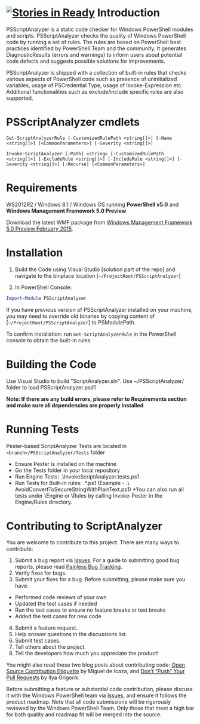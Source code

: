 [![Stories in Ready](https://badge.waffle.io/PowerShell/PSScriptAnalyzer.png?label=ready&title=Ready)](https://waffle.io/PowerShell/PSScriptAnalyzer)
﻿Introduction
============

PSScriptAnalyzer is a static code checker for Windows PowerShell modules and scripts. PSScriptAnalyzer checks the quality of Windows PowerShell code by running a set of rules. The rules are based on PowerShell best practices identified by PowerShell Team and the community. It generates DiagnosticResults (errors and warnings) to inform users about potential code defects and suggests possible solutions for improvements.

PSScriptAnalyzer is shipped with a collection of built-in rules that checks various aspects of PowerShell code such as presence of uninitialized variables, usage of PSCredential Type, usage of Invoke-Expression etc. Additional functionalities such as exclude/include specific rules are also supported.

PSScriptAnalyzer cmdlets
======================
```
Get-ScriptAnalyzerRule [-CustomizedRulePath <string[]>] [-Name <string[]>] [<CommonParameters>] [-Severity <string[]>]

Invoke-ScriptAnalyzer [-Path] <string> [-CustomizedRulePath <string[]>] [-ExcludeRule <string[]>] [-IncludeRule <string[]>] [-Severity <string[]>] [-Recurse] [<CommonParameters>]
```

Requirements
============

WS2012R2 / Windows 8.1 / Windows OS running **PowerShell v5.0** and **Windows Management Framework 5.0 Preview**

Download the latest WMF package from [Windows Management Framework 5.0 Preview February 2015](http://go.microsoft.com/fwlink/?LinkId=398175).

Installation
============

1. Build the Code using Visual Studio [solution part of the repo] and navigate to the binplace location [``~/ProjectRoot/PSScriptAnalyzer``]

2. In PowerShell Console:
```powershell
Import-Module PSScriptAnalyzer
```
If you have previous version of PSScriptAnalyzer installed on your machine, you may need to override old binaries by copying content of [``~/ProjectRoot/PSScriptAnalyzer``] to PSModulePath. 

To confirm installation: run ```Get-ScriptAnalyzerRule``` in the PowerShell console to obtain the built-in rules

Building the Code
=================

Use Visual Studio to build "ScriptAnalyzer.sln". Use ~/PSScriptAnalyzer/ folder to load PSScriptAnalyzer.psd1

**Note: If there are any build errors, please refer to Requirements section and make sure all dependencies are properly installed**

Running Tests
=============

Pester-based ScriptAnalyzer Tests are located in ```<branch>/PSScriptAnalyzer/Tests``` folder

* Ensure Pester is installed on the machine
* Go the Tests folder in your local repository
* Run Engine Tests:
.\InvokeScriptAnalyzer.tests.ps1
* Run Tests for Built-in rules:
.\*.ps1 (Example - .\ AvoidConvertToSecureStringWithPlainText.ps1)
*You can also run all tests under \Engine or \Rules by calling Invoke-Pester in the Engine/Rules directory.
 

Contributing to ScriptAnalyzer
==============================

You are welcome to contribute to this project. There are many ways to contribute:

1. Submit a bug report via [Issues]( https://github.com/PowerShell/PSScriptAnalyzer/issues). For a guide to submitting good bug reports, please read [Painless Bug Tracking](http://www.joelonsoftware.com/articles/fog0000000029.html).
2. Verify fixes for bugs.
3. Submit your fixes for a bug. Before submitting, please make sure you have:
  * Performed code reviews of your own
  * Updated the test cases if needed
  * Run the test cases to ensure no feature breaks or test breaks
  * Added the test cases for new code
4. Submit a feature request.
5. Help answer questions in the discussions list.
6. Submit test cases.
7. Tell others about the project.
8. Tell the developers how much you appreciate the product!

You might also read these two blog posts about contributing code: [Open Source Contribution Etiquette](http://tirania.org/blog/archive/2010/Dec-31.html) by Miguel de Icaza, and [Don’t “Push” Your Pull Requests](http://www.igvita.com/2011/12/19/dont-push-your-pull-requests/) by Ilya Grigorik.

Before submitting a feature or substantial code contribution, please discuss it with the Windows PowerShell team via [Issues](https://github.com/PowerShell/PSScriptAnalyzer/issues), and ensure it follows the product roadmap. Note that all code submissions will be rigorously reviewed by the Windows PowerShell Team. Only those that meet a high bar for both quality and roadmap fit will be merged into the source.
